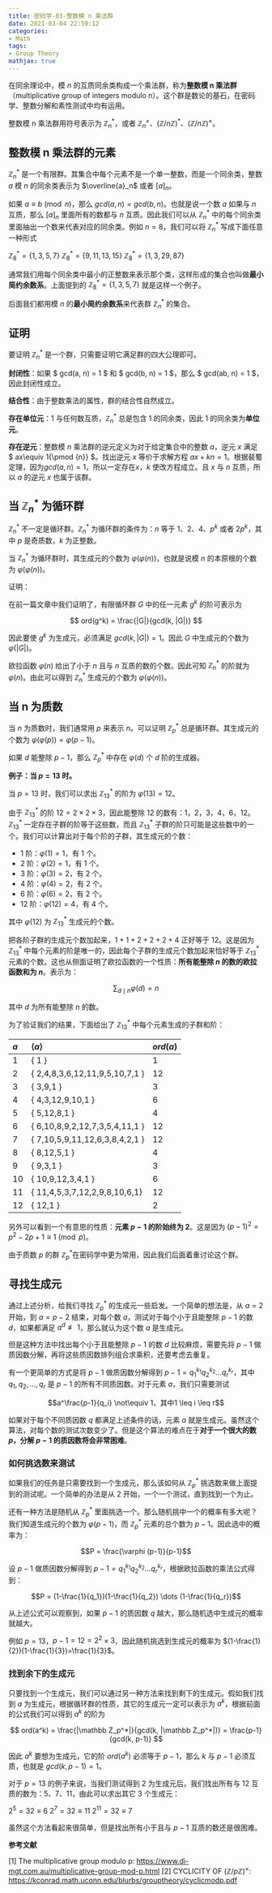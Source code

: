 ```yaml
---
title: 密码学-03-整数模 n 乘法群
date: 2021-03-04 22:59:12
categories:
- Math
tags:
- Group Theory  
mathjax: true
---
```


在同余理论中，模 $n$ 的互质同余类构成一个乘法群，称为**整数模 n 乘法群**（multiplicative group of integers modulo n）。这个群是数论的基石，在密码学、整数分解和素性测试中均有运用。

<!--more-->

整数模 n 乘法群用符号表示为 $\mathbb Z _n^*$，或者 $\mathbb Z _n^\times$、$(\mathbb{Z}/n\mathbb{Z})^*$、$(\mathbb{Z}/n\mathbb{Z})^\times$。

## 整数模 n 乘法群的元素

$\mathbb Z _n^*$ 是一个有限群。其集合中每个元素不是一个单一整数，而是一个同余类，整数 $a$ 模 $n$ 的同余类表示为 $\overline{a}_n$ 或者 $[a]_n$。

如果 $a\equiv b{\pmod {n}}$，那么 $gcd(a, n) = gcd(b, n)$。也就是说一个数 $a$ 如果与 $n$ 互质，那么 $[a]_n$ 里面所有的数都与 $n$ 互质。因此我们可以从 $\mathbb Z _n^*$ 中的每个同余类里面抽出一个数来代表对应的同余类。例如 $n = 8$，我们可以将 $\mathbb Z _n^*$ 写成下面任意一种形式

$\mathbb Z _8^* = \{1, 3, 5, 7\}$
$\mathbb Z _8^* = \{9, 11, 13, 15\}$
$\mathbb Z _8^* = \{1, 3, 29, 87\}$

通常我们用每个同余类中最小的正整数来表示那个类，这样形成的集合也叫做**最小简约余数系**。上面提到的 $\mathbb Z _8^* = \{1, 3, 5, 7\}$ 就是这样一个例子。

后面我们都用模 $n$ 的**最小简约余数系**来代表群 $\mathbb Z _n^*$ 的集合。

## 证明

要证明 $\mathbb Z _n^*$ 是一个群，只需要证明它满足群的四大公理即可。

**封闭性**：如果 $ gcd(a, n) = 1 $ 和 $ gcd(b, n) = 1 $，那么 $ gcd(ab, n) = 1 $，因此封闭性成立。

**结合性**：由于整数乘法的属性，群的结合性自然成立。

**存在单位元**：1 与任何数互质，$\mathbb Z _n^*$ 总是包含 1 的同余类，因此 1 的同余类为**单位元**。

**存在逆元**：整数模 $n$ 乘法群的逆元定义为对于给定集合中的整数 $a$，逆元 $x$ 满足 $ ax\equiv 1{\pmod {n}} $。找出逆元 $x$ 等价于求解方程 $ax + kn = 1$。根据裴蜀定理，因为$gcd(a,n)=1$，所以一定存在$x$，$k$ 使改方程成立。且 $x$ 与 $n$ 互质，所以 $a$ 的逆元 $x$ 也属于该群。

## 当 $\mathbb Z _n^*$ 为循环群

$\mathbb Z _n^*$ 不一定是循环群。$\mathbb Z _n^*$ 为循环群的条件为：$n$ 等于 $1$、$2$、$4$、$p^k$ 或者 $2p^k$，其中 $p$ 是奇质数，$k$ 为正整数。

当 $\mathbb Z _n^*$ 为循环群时，其生成元的个数为 $\varphi (\varphi (n))$，也就是说模 $n$ 的本原根的个数为 $\varphi (\varphi (n))$。

证明：

在前一篇文章中我们证明了，有限循环群 $G$ 中的任一元素 $g^k$ 的阶可表示为

$$ ord(g^k) = \frac{|G|}{gcd(k, |G|)}  $$

因此要使 $g^k$ 为生成元，必须满足 $gcd(k, |G|)=1$。因此 $G$ 中生成元的个数为 $\varphi (|G|)$。

欧拉函数 $\varphi (n)$ 给出了小于 $n$ 且与 $n$ 互质的数的个数。因此可知 $\mathbb Z _n^*$ 的阶就为 $\varphi (n)$。由此可以得到 $\mathbb Z _n^*$ 生成元的个数为 $\varphi (\varphi(n))$。

## 当 n 为质数

当 $n$ 为质数时，我们通常用 $p$ 来表示 $n$。可以证明 $\mathbb Z _p^*$ 总是循环群。其生成元的个数为 $\varphi (\varphi (p)) = \varphi (p-1)$。

如果 $d$ 能整除 $p-1$，那么 $\mathbb Z _p^*$ 中存在 $\varphi (d)$ 个 $d$ 阶的生成器。

**例子：当 $p = 13$ 时。**

当 $p = 13$ 时，我们可以求出 $\mathbb Z_{13}^*$  的阶为 $\varphi (13)=12$。

由于 $\mathbb Z_{13}^*$ 的阶 $12=2 \times 2 \times 3$，因此能整除 12 的数有：1，2，3，4，6，12。$\mathbb Z_{13}^*$ 一定存在子群的阶等于这些数，而且 $\mathbb Z_{13}^*$ 子群的阶只可能是这些数中的一个。我们可以计算出对于每个阶的子群，其生成元的个数：

- 1 阶：$\varphi (1)=1$，有 1 个。
- 2 阶：$\varphi (2)=1$，有 1 个。
- 3 阶：$\varphi (3)=2$，有 2 个。
- 4 阶：$\varphi (4)=2$，有 2 个。
- 6 阶：$\varphi (6)=2$，有 2 个。
- 12 阶：$\varphi (12)=4$，有 4 个。

其中 $\varphi (12)$ 为 $\mathbb Z_{13}^*$ 生成元的个数。

把各阶子群的生成元个数加起来，$1 + 1 + 2 + 2 + 2 + 4$ 正好等于 $12$。这是因为 $\mathbb Z_{13}^*$ 中每个元素的阶是唯一的，因此每个子群的生成元个数加起来恰好等于 $\mathbb Z_{13}^*$ 元素的个数。这也从侧面证明了欧拉函数的一个性质：**所有能整除 $n$ 的数的欧拉函数和为 $n$**。表示为：

$$ \sum _{d\mid n}\varphi (d)=n $$

其中 $d$ 为所有能整除 $n$ 的数。

为了验证我们的结果，下面给出了 $\mathbb Z_{13}^*$ 中每个元素生成的子群和阶：

|  $a$ |   $\langle a\rangle$             | $ord(a)$ |
| :----| :--------------------------------| :------- |
| 1    |   { 1 }                          |  1       |
| 2    |   { 2,4,8,3,6,12,11,9,5,10,7,1 } |  12      |
| 3    |   { 3,9,1 }                      |  3       |
| 4    |   { 4,3,12,9,10,1 }              |  6       |
| 5    |   { 5,12,8,1 }                   |  4       |
| 6    |   { 6,10,8,9,2,12,7,3,5,4,11,1 } |  12      |
| 7    |   { 7,10,5,9,11,12,6,3,8,4,2,1 } |  12      |
| 8    |   { 8,12,5,1 }                   |  4       |
| 9    |   { 9,3,1 }                      |  3       |
| 10   |   { 10,9,12,3,4,1 }              |  6       |
| 11   |   { 11,4,5,3,7,12,2,9,8,10,6,1}  |  12      |
| 12   |   { 12,1 }                       |  2       |


另外可以看到一个有意思的性质：**元素 $p-1$ 的阶始终为 2**。这是因为 $(p-1)^2 = p^2 - 2p + 1 \equiv 1\pmod{p}$。

由于质数 $p$ 的群 $\mathbb Z _p^*$在密码学中更为常用，因此我们后面着重讨论这个群。

## 寻找生成元

通过上述分析，给我们寻找 $\mathbb Z_p^*$ 的生成元一些启发。一个简单的想法是，从 $a = 2$ 开始，到 $a = p - 2$ 结束，对每个数 $a$，测试对于每个小于且能整除 $p-1$ 的数 $d$，如果都满足 $a^d \not\equiv 1$，那么就认为这个数 $a$ 是生成元。

但是这种方法中找出每个小于且能整除 $p-1$ 的数 $d$ 比较麻烦，需要先将 $p-1$ 做质因数分解，再将这些质因数排列组合求乘积，还要考虑去重复。

有一个更简单的方式是将 $p-1$ 做质因数分解得到 $p-1={q_1}^{k_1}{q_2}^{k_2}\dots {q_r}^{k_r}$，其中$q_1, q_2, \dots, q_r$ 是 $p-1$ 的所有不同质因数。对于元素 $a$，我们只需要测试

$$a^\frac{p-1}{q_i} \not\equiv 1，其中1 \leq i \leq r$$

如果对于每个不同质因数 $q$ 都满足上述条件的话，元素 $a$ 就是生成元。虽然这个算法，对每个数的测试次数变少了。但是这个算法的难点在于**对于一个很大的数 $p$，分解 $p-1$ 的质因数将会非常困难**。

### 如何挑选数来测试

如果我们的任务是只需要找到一个生成元，那么该如何从 $\mathbb Z_p^*$ 挑选数来做上面提到的测试呢。一个简单的办法是从 2 开始，一个一个测试，直到找到一个为止。

还有一种方法是随机从 $\mathbb Z_p^*$ 里面挑选一个。那么随机挑中一个的概率有多大呢？我们知道生成元的个数为 $\varphi (p-1)$，而 $\mathbb Z_p^*$ 元素的总个数为 $p-1$。因此选中的概率为：

$$P = \frac{\varphi (p-1)}{p-1}$$

设 $p-1$ 做质因数分解得到 $p-1={q_1}^{k_1}{q_2}^{k_2}\dots {q_r}^{k_r}$，根据欧拉函数的乘法公式得到：

$$P = (1-\frac{1}{q_1})(1-\frac{1}{q_2}) \dots (1-\frac{1}{q_r})$$

从上述公式可以观察到，如果 $p-1$ 的质因数 $q$ 越大，那么随机选中生成元的概率就越大。

例如 $p = 13$，$p - 1 = 12 =2^2 \times 3$，因此随机挑选到生成元的概率为 $(1-\frac{1}{2})(1-\frac{1}{3})=\frac{1}{3}$。

### 找到余下的生成元

只要找到一个生成元，我们可以通过另一种方法来找到剩下的生成元。假如我们找到 $a$ 为生成元，根据循环群的性质，其它的生成元一定可以表示为 $a^k$，根据前面的公式我们可以得到 $a^k$ 的阶为

$$ ord(a^k) = \frac{|\mathbb Z_p^*|}{gcd(k, |\mathbb Z_p^*|)} = \frac{p-1}{gcd(k, p-1)} $$

因此 $a^k$ 要想为生成元，它的阶 $ord(a^k)$ 必须等于 $p-1$，那么 $k$ 与 $p-1$ 必须互质，也就是 $gcd(k, p-1)=1$。

对于 $p = 13$ 的例子来说，当我们测试得到 2 为生成元后，我们找出所有与 12 互质的数为：5、7、11，由此可以求出其它 3 个生成元：

$2^5=32 \equiv 6$
$2^7=32 \equiv 11$
$2^{11}=32 \equiv 7$

虽然这个方法看起来很简单，但是找出所有小于且与 $p-1$ 互质的数还是很困难。

**参考文献**

[1] The multiplicative group modulo p: https://www.di-mgt.com.au/multiplicative-group-mod-p.html
[2] CYCLICITY OF $(\mathbb{Z}/p\mathbb{Z})^\times$: https://kconrad.math.uconn.edu/blurbs/grouptheory/cyclicmodp.pdf


